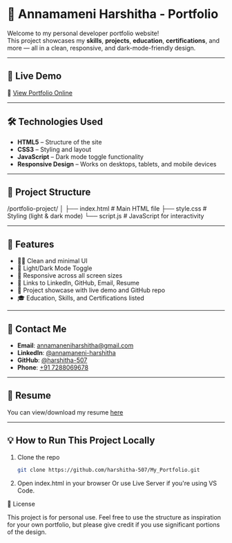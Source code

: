 # 📌 Annamameni Harshitha - Portfolio

Welcome to my personal developer portfolio website!  
This project showcases my **skills**, **projects**, **education**, **certifications**, and more — all in a clean, responsive, and dark-mode-friendly design.

---

## 🚀 Live Demo

🔗 [View Portfolio Online](https://portfolio-harshi.netlify.app/)

---

## 🛠️ Technologies Used

- **HTML5** – Structure of the site  
- **CSS3** – Styling and layout  
- **JavaScript** – Dark mode toggle functionality  
- **Responsive Design** – Works on desktops, tablets, and mobile devices

---

## 📂 Project Structure

/portfolio-project/
│
├── index.html # Main HTML file
├── style.css # Styling (light & dark mode)
└── script.js # JavaScript for interactivity


---

## 📸 Features

- 👩‍💻 Clean and minimal UI
- 🌙 Light/Dark Mode Toggle
- 📱 Responsive across all screen sizes
- 🔗 Links to LinkedIn, GitHub, Email, Resume
- 📑 Project showcase with live demo and GitHub repo
- 🎓 Education, Skills, and Certifications listed

---

## 📧 Contact Me

- **Email**: [annamaneniharshitha@gmail.com](mailto:annamaneniharshitha@gmail.com)  
- **LinkedIn**: [@annamaneni-harshitha](https://www.linkedin.com/in/annamaneni-harshitha-213a58273)  
- **GitHub**: [@harshitha-507](https://github.com/harshitha-507)  
- **Phone**: [+91 7288069678](tel:+917288069678)

---

## 📄 Resume

You can view/download my resume [here](https://drive.google.com/file/d/12SZCch3AHY76OqzrnyzuWP9yPDT6WJmU/view?usp=drivesdk)

---

## 💡 How to Run This Project Locally

1. Clone the repo  
   ```bash
   git clone https://github.com/harshitha-507/My_Portfolio.git
2. Open index.html in your browser
Or use Live Server if you're using VS Code.

📝 License

This project is for personal use.
Feel free to use the structure as inspiration for your own portfolio, but please give credit if you use significant portions of the design.
